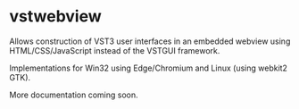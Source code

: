 # vstwebview

Allows construction of VST3 user interfaces in an embedded webview using HTML/CSS/JavaScript instead of the VSTGUI
framework.

Implementations for Win32 using Edge/Chromium and Linux (using webkit2 GTK).

More documentation coming soon.

